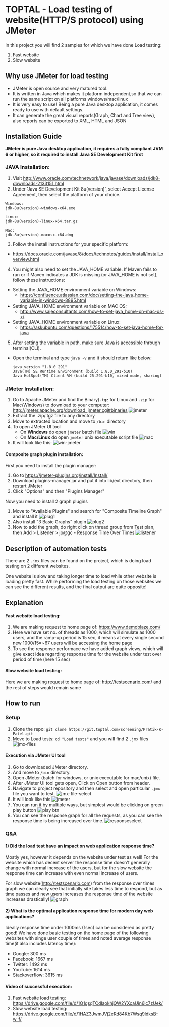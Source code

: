 # TOPTAL - Load testing of website(HTTP/S protocol) using JMeter

In this project you will find 2 samples for which we have done Load testing:
1) Fast website
2) Slow website

## Why use JMeter for load testing
- JMeter is open source and very matured tool.
- It is written in Java which makes it platform independent,so that we can run the same script on all platforms windows/mac/linux
- It is very easy to use! Being a pure Java desktop application, it comes ready to use with default settings.
- It can generate the great visual reports(Graph, Chart and Tree view), also reports can be exported to XML, HTML and JSON

## Installation Guide
**JMeter is pure Java desktop application, it requires a fully compliant JVM 6 or higher, so it required to install Java SE Development Kit first**

### JAVA Installation:
1) Visit http://www.oracle.com/technetwork/java/javase/downloads/jdk8-downloads-2133151.html
2) Under 'Java SE Development Kit 8u(version)', select Accept License Agreement, then select the platform of your choice.
```
Windows:
jdk-8u(version)-windows-x64.exe

Linux:
jdk-8u(version)-linux-x64.tar.gz

Mac:
jdk-8u(version)-macosx-x64.dmg
```
3) Follow the install instructions for your specific platform:
* https://docs.oracle.com/javase/8/docs/technotes/guides/install/install_overview.html

4) You might also need to set the JAVA_HOME variable. If Maven fails to run or if Maven indicates a JDK is missing (or JAVA_HOME is not set), follow these instructions:
- Setting the JAVA_HOME environment variable on Windows:
  - https://confluence.atlassian.com/doc/setting-the-java_home-variable-in-windows-8895.html
- Setting JAVA_HOME environment variable on MAC OS:
  - http://www.sajeconsultants.com/how-to-set-java_home-on-mac-os-x/
- Setting JAVA_HOME environment variable on Linux:
  - https://askubuntu.com/questions/175514/how-to-set-java-home-for-java

5) After setting the variable in path, make sure Java is accessible through terminal(CLI).
- Open the terminal and type `java -v` and it should return like below:
   ```
   java version "1.8.0_291"
   Java(TM) SE Runtime Environment (build 1.8.0_291-b10)
   Java HotSpot(TM) Client VM (build 25.291-b10, mixed mode, sharing)
   ```

### JMeter Installation:
1) Go to Apache JMeter and find the Binary(`.tgz` for Linux and `.zip` for Mac/Windows) to download to your computer: http://jmeter.apache.org/download_jmeter.cgi#binaries
   ![jmeter](https://drive.google.com/uc?export=view&id=1rZ0eER-lSMEeq0fjlfVop8CM_QnwNImk)
2) Extract the .zip/.tgz file to any directory
3) Move to extracted location and move to `/bin` directory
4) To open JMeter UI tool
   - On **Windows** do open `jmeter` batch file
     ![win](https://drive.google.com/uc?export=view&id=1F6VTah1Jm1GLQ8_xzhdwiJ974x1il9iZ)
   - On **Mac/Linux** do open `jmeter` unix executable script file
     ![mac](https://drive.google.com/uc?export=view&id=1ZEa_qklpUkbBmD7qPqJoBedGtgoSYncD)
4) It will look like this:
   ![win-jmeter](https://drive.google.com/uc?export=view&id=1QfrjwBl1wWcu1czKpq4n649oXjMyHJqP)

#### Composite graph plugin installation:
First you need to install the plugin manager:
1) Go to https://jmeter-plugins.org/install/Install/
2) Download plugins-manager.jar and put it into lib/ext directory, then restart JMeter
3) Click "Options" and then "Plugins Manager"

Now you need to install 2 graph plugins
1) Move to "Available Plugins" and search for "Composite Timeline Graph" and install it
   ![plug1](https://drive.google.com/uc?export=view&id=1FwGUy0uykU7CEYUbELzDHrsjUBR8JhAE)
2) Also install "3 Basic Graphs" plugin
   ![plug2](https://drive.google.com/uc?export=view&id=1RWZrTwacubVK6xp99cofrOwsFeocnTKB)
3) Now to add the graph, do right click on thread group from Test plan, then Add > Listener > jp@gc - Response Time Over Times
   ![listener](https://drive.google.com/uc?export=view&id=12hEd2dAZLFRNSjQ7VLQ1UdGNAcFjMAeJ)

## Description of automation tests
There are 2 `.jmx` files can be found on the project, which is doing load testing on 2 different websites. 

One website is slow and taking longer time to load while other website is loading pretty fast. 
While performing the load testing on those websites we can see the different results, and the final output are quite opposite! 

## Explanation
#### Fast website load testing:
1) We are making request to home page of: https://www.demoblaze.com/
2) Here we have set no. of threads as 1000, which will simulate as 1000 users, and the ramp-up period is 15 sec, it means at every single second new 1000/15=~67 users will be accessing the home page
3) To see the response performace we have added graph views, which will give exact idea regarding response time for the website under test over period of time (here 15 sec)
#### Slow website load testing:
Here we are making request to home page of: http://testscenario.com/ and the rest of steps would remain same


## How to run
### Setup

1) Clone the repo: `git clone https://git.toptal.com/screening/Pratik-K-Patel.git`
2) Move to Load tests: `cd "Load tests"` and you will find 2 `.jmx` files
   ![jmx-files](https://drive.google.com/uc?export=view&id=1QSUUn2xYfopEsZg6LPVJMz4GkFA24A49)

#### Execution via JMeter UI tool
1) Go to downloaded JMeter directory.
2) And move to `/bin` directory.
3) Open JMeter (batch for windows, or unix executable for mac/unix) file. 
4) After JMeter UI tool gets open, Click on Open button from header.
5) Navigate to project repository and then select and open particular `.jmx` file you want to test.
   ![jmx-file-select](https://drive.google.com/uc?export=view&id=1VGYo7IRS-V4L0o9VGMtpP803DGjw_9er)
6) It will look like this
   ![jmeter](https://drive.google.com/uc?export=view&id=1lCNxwxSM-wxfznyZQ99IGkovOiGivg1o)
7) You can run it by multiple ways, but simplest would be clicking on green play button
   ![play btn](https://drive.google.com/uc?export=view&id=1nDzS1Ofo_BTYg9HNEgNCdg9akvVhNqDY)
8) You can see the response graph for all the requests, as you can see the response time is being increased over time.
   ![responseselect](https://drive.google.com/uc?export=view&id=1WK2W4BRdUnybVxSBIOmEJpZFSlR38qQd)

### Q&A
#### 1) Did the load test have an impact on web application response time?
Mostly yes, however it depends on the website under test as well! 
For the website which has decent server the response time doesn't generally change with normal increase of the users, but for the slow website the response time can increase with even normal increase of users.

For slow website(http://testscenario.com) from the response over times graph we can clearly see that initially site takes less time to respond, but as time passes and new users increases the response time of the website increases drastically!
![graph](https://drive.google.com/uc?export=view&id=1UTG_zjjqxElN9VQQmXNXNNsyc76WgRXp)

#### 2) What is the optimal application response time for modern day web applications?
Ideally response time under 1000ms (1sec) can be considered as pretty good! We have done basic testing on the home page of the following websites with singe user couple of times and noted average response time(it also includes latency time):
- Google: 300 ms
- Facebook: 1667 ms
- Twitter: 1492 ms
- YouTube: 1614 ms
- Stackoverflow: 3615 ms 


#### Video of successful execution: 
1) Fast website load testing: https://drive.google.com/file/d/1Q1gsqTCdlaokhjQW2YXcaUin6ic7zUek/
2) Slow website load testing: https://drive.google.com/file/d/1HAZ3JwmJVj2eRd84Kb7Wsq9ldksB-w_f/ 
